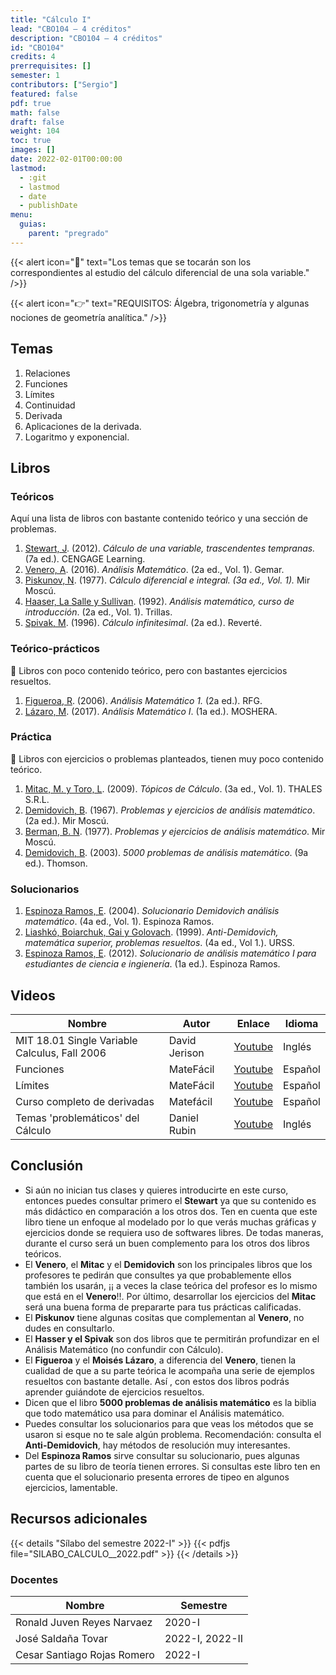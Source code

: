 ```yaml
---
title: "Cálculo I"
lead: "CBO104 — 4 créditos"
description: "CBO104 — 4 créditos"
id: "CBO104"
credits: 4
prerrequisites: []
semester: 1
contributors: ["Sergio"]
featured: false
pdf: true
math: false
draft: false
weight: 104
toc: true
images: []
date: 2022-02-01T00:00:00
lastmod:
  - :git
  - lastmod
  - date
  - publishDate
menu:
  guias:
    parent: "pregrado"
---
```


{{< alert icon="📌" text="Los temas que se tocarán son los correspondientes al estudio del cálculo diferencial de una sola variable." />}}

{{< alert icon="👉" text="REQUISITOS: Álgebra, trigonometría y algunas nociones de geometría analítica." />}}

## Temas

1. Relaciones
2. Funciones
3. Límites
4. Continuidad
5. Derivada
6. Aplicaciones de la derivada.
7. Logaritmo y exponencial.

## Libros

### Teóricos

Aquí una lista de libros con bastante contenido teórico y una sección de problemas.

1. [Stewart, J](#libros). (2012).  *Cálculo de una variable, trascendentes tempranas.* (7a ed.). CENGAGE Learning.
2. [Venero, A](#libros). (2016). *Análisis Matemático*. (2a ed., Vol. 1). Gemar.
3. [Piskunov, N](#libros). (1977). *Cálculo diferencial e integral. (3a ed., Vol. 1).* Mir Moscú.
4. [Haaser, La Salle y Sullivan](#libros). (1992). *Análisis matemático, curso de introducción*. (2a ed., Vol. 1). Trillas.
5. [Spivak, M](#libros). (1996). *Cálculo infinitesimal*. (2a ed.). Reverté.

### Teórico-prácticos

🔸 Libros con poco contenido teórico, pero con bastantes ejercicios resueltos.

1. [Figueroa, R](https://drive.google.com/file/d/1DpDBrbcqviA0mU690t8cs1cxQoE5X_qm/view?usp=sharing). (2006). *Análisis Matemático 1.* (2a ed.). RFG.
2. [Lázaro, M](https://drive.google.com/file/d/19ZBUZLjwVgSdCaOMYQMgXLLmeNbYdWdU/view?usp=sharing). (2017). *Análisis Matemático I*. (1a ed.). MOSHERA.

### Práctica

🔸 Libros con ejercicios o problemas planteados, tienen muy poco contenido teórico.

1. [Mitac, M. y Toro, L](https://drive.google.com/file/d/1MOT2I09rxMff24BfZGQCkWSumTwn72GY/view?usp=sharing). (2009). *Tópicos de Cálculo*. (3a ed., Vol. 1). THALES S.R.L.
2. [Demidovich, B](https://drive.google.com/file/d/1Be__Egs-IUOtSFwP9MbitEuOvlWxcl8N/view?usp=sharing). (1967). *Problemas y ejercicios de análisis matemático*. (2a ed.). Mir Moscú.
3. [Berman, B. N](https://drive.google.com/file/d/1BEXlF28O9eFIeP2NGq8nrtFXJ8cTtnoY/view?usp=sharing). (1977). *Problemas y ejercicios de análisis matemático*. Mir Moscú.
4. [Demidovich, B](https://drive.google.com/file/d/1B4_ik7jK4cEVIkiZihfihQezcS-2RM3I/view?usp=sharing). (2003). *5000 problemas de análisis matemático*. (9a ed.). Thomson.

### Solucionarios

1. [Espinoza Ramos, E](https://drive.google.com/file/d/1CphyGGJN3YpnX1Wo72xQzbE_W8sm2mCz/view?usp=sharing). (2004). *Solucionario Demidovich análisis matemático*. (4a ed., Vol. 1). Espinoza Ramos.
2. [Liashkó, Boiarchuk, Gai y Golovach](https://drive.google.com/file/d/1BAKwzbLHqIHy3vzl6p1vhpK5jjmhs7lv/view?usp=sharing). (1999). *Anti-Demidovich, matemática superior, problemas resueltos*. (4a ed., Vol 1.). URSS.
3. [Espinoza Ramos, E](https://drive.google.com/file/d/1CxkzwugNRq8d1Bckpn8KjsSlI8UmRMwb/view?usp=sharing). (2012). *Solucionario de análisis matemático I para estudiantes de ciencia e ingienería*. (1a ed.). Espinoza Ramos.

## Videos

|Nombre|Autor|Enlace|Idioma|
|------|-----|------|------|
|MIT 18.01 Single Variable Calculus, Fall 2006|David Jerison|[Youtube](https://www.youtube.com/playlist?list=PL590CCC2BC5AF3BC1)|Inglés|
|Funciones|MateFácil|[Youtube](https://www.youtube.com/playlist?list=PL9SnRnlzoyX05sjBvbujQWjRFjLUOuVxb)|Español|
|Límites|MateFácil|[Youtube](https://www.youtube.com/playlist?list=PL9SnRnlzoyX0o0z-YWbg6P3Pz9I0xlklS)|Español|
|Curso completo de derivadas|Matefácil|[Youtube](https://www.youtube.com/playlist?list=PL9SnRnlzoyX1kIbHdA7GN-6g-hvkyLbWp)|Español|
|Temas 'problemáticos' del Cálculo|Daniel Rubin|[Youtube](https://www.youtube.com/playlist?list=PLw3pvR_YJeRcMaubDZvkjayqDJT4Tx47A)|Inglés|

## Conclusión

- Si aún no inician tus clases y quieres introducirte en este curso, entonces puedes consultar primero el **Stewart** ya que su contenido es más didáctico en comparación a los otros dos. Ten en cuenta que este libro tiene un enfoque al modelado por lo que verás muchas gráficas y ejercicios donde se requiera uso de softwares libres. De todas maneras, durante el curso será un buen complemento para los otros dos libros teóricos.
- El **Venero**, el **Mitac** y el **Demidovich** son los principales libros que los profesores te pedirán que consultes ya que probablemente ellos también los usarán, ¡¡ a veces la clase teórica del profesor es lo mismo que está en el **Venero**!!. Por último, desarrollar los ejercicios del **Mitac** será una buena forma de prepararte para tus prácticas calificadas.
- El **Piskunov** tiene algunas cositas que complementan al **Venero**, no dudes en consultarlo.
- El **Hasser y el Spivak** son dos libros que te permitirán profundizar en el Análisis Matemático (no confundir con Cálculo).  
- El **Figueroa** y el **Moisés Lázaro**, a diferencia del **Venero**, tienen la cualidad de que a su parte teórica le acompaña una serie de ejemplos resueltos con bastante detalle. Así , con estos dos libros podrás aprender guiándote de ejercicios resueltos.
- Dicen que el libro **5000 problemas de análisis matemático** es la biblia que todo matemático usa para dominar el Análisis matemático.
- Puedes consultar los solucionarios para que veas los métodos que se usaron si esque no te sale algún problema.
  Recomendación: consulta el **Anti-Demidovich**, hay métodos de resolución muy interesantes.
- Del **Espinoza Ramos** sirve consultar su solucionario, pues algunas partes de su libro de teoría tienen errores. Si consultas este libro ten en cuenta que el solucionario presenta errores de tipeo en algunos ejercicios, lamentable.

## Recursos adicionales

{{< details "Sílabo del semestre 2022-I" >}}
{{< pdfjs file="SILABO_CALCULO__2022.pdf" >}}
{{< /details >}}

### Docentes

| Nombre | Semestre |
| ------ | -------- |
| Ronald Juven Reyes Narvaez | 2020-I |
| José Saldaña Tovar | 2022-I, 2022-II |
| Cesar Santiago Rojas Romero | 2022-I|
